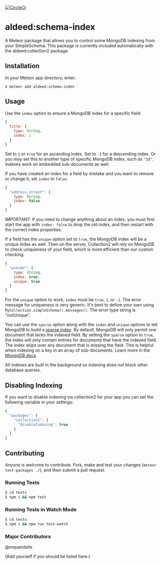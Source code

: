 [![CircleCI](https://circleci.com/gh/aldeed/meteor-schema-index/tree/master.svg?style=svg)](https://circleci.com/gh/aldeed/meteor-schema-index/tree/master)

aldeed:schema-index
=========================

A Meteor package that allows you to control some MongoDB indexing from your SimpleSchema. This package is currently included automatically with the aldeed:collection2 package.

## Installation

In your Meteor app directory, enter:

```
$ meteor add aldeed:schema-index
```

## Usage

Use the `index` option to ensure a MongoDB index for a specific field:

```js
{
  title: {
    type: String,
    index: 1
  }
}
```

Set to `1` or `true` for an ascending index. Set to `-1` for a descending index. Or you may set this to another type of specific MongoDB index, such as `"2d"`. Indexes work on embedded sub-documents as well.

If you have created an index for a field by mistake and you want to remove or change it, set `index` to `false`:

```js
{
  "address.street": {
    type: String,
    index: false
  }
}
```

IMPORTANT: If you need to change anything about an index, you must first start the app with `index: false` to drop the old index, and then restart with the correct index properties.

If a field has the `unique` option set to `true`, the MongoDB index will be a unique index as well. Then on the server, Collection2 will rely on MongoDB to check uniqueness of your field, which is more efficient than our custom checking.

```js
{
  "pseudo": {
    type: String,
    index: true,
    unique: true
  }
}
```

For the `unique` option to work, `index` must be `true`, `1`, or `-1`. The error message for uniqueness is very generic. It's best to define your own using `MyCollection.simpleSchema().messages()`. The error type string is "notUnique".

You can use the `sparse` option along with the `index` and `unique` options to tell MongoDB to build a [sparse index](http://docs.mongodb.org/manual/core/index-sparse/#index-type-sparse). By default, MongoDB will only permit one document that lacks the indexed field. By setting the `sparse` option to `true`, the index will only contain entries for documents that have the indexed field. The index skips over any document that is missing the field. This is helpful when indexing on a key in an array of sub-documents. Learn more in the [MongoDB docs](http://docs.mongodb.org/manual/core/index-unique/#unique-index-and-missing-field).

All indexes are built in the background so indexing does *not* block other database queries.

## Disabling Indexing

If you want to disable indexing via collection2 for your app you can set the following variable in your settings:

```js
{
  "packages": {
    "collection2": {
      "disableIndexing": true
    }
  }
}
```

## Contributing

Anyone is welcome to contribute. Fork, make and test your changes (`meteor test-packages ./`), and then submit a pull request.

### Running Tests

```bash
$ cd tests
$ npm i && npm test
```

### Running Tests in Watch Mode

```bash
$ cd tests
$ npm i && npm run test:watch
```

### Major Contributors

@mquandalle

(Add yourself if you should be listed here.)
